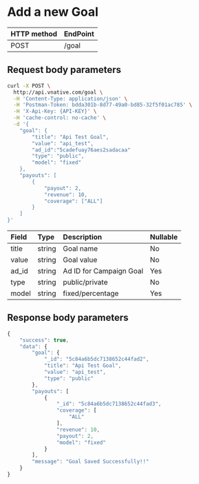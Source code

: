 # Add a new Goal

| **HTTP method** | **EndPoint** |
| :--- | :--- |
| POST | /goal |

## **Request body parameters**

```bash
curl -X POST \
  http://api.vnative.com/goal \
  -H 'Content-Type: application/json' \
  -H 'Postman-Token: bdda301b-8d77-49a0-bd85-32f5f01ac785' \
  -H 'X-Api-Key: {API-KEY}' \
  -H 'cache-control: no-cache' \
  -d '{
    "goal": {
        "title": "Api Test Goal",
        "value": "api_test",
        "ad_id":"5cadefuay76aes2sadacaa"
        "type": "public",
        "model": "fixed"
    },
    "payouts": [
        {
            "payout": 2,
            "revenue": 10,
            "coverage": ["ALL"]
        }
    ]
}'
```

| Field | Type | Description | Nullable |
| :--- | :--- | :--- | :--- |
| title | string | Goal name | No |
| value | string | Goal value | No |
| ad\_id | string | Ad ID for Campaign Goal | Yes |
| type | string | public/private | No |
| model | string | fixed/percentage | Yes |

## **Response body parameters**

```javascript
{
    "success": true,
    "data": {
        "goal": {
            "_id": "5c84a6b5dc7138652c44fad2",
            "title": "Api Test Goal",
            "value": "api_test",
            "type": "public"
        },
        "payouts": [
            {
                "_id": "5c84a6b5dc7138652c44fad3",
                "coverage": [
                    "ALL"
                ],
                "revenue": 10,
                "payout": 2,
                "model": "fixed"
            }
        ],
        "message": "Goal Saved Successfully!!"
    }
}
```

